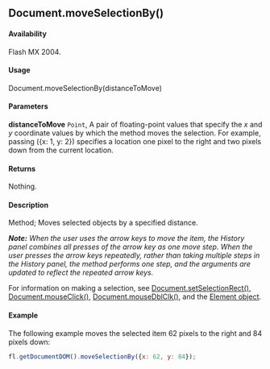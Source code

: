 ## Document.moveSelectionBy()

#### Availability

Flash MX 2004.

#### Usage

Document.moveSelectionBy(distanceToMove)

#### Parameters

**distanceToMove** `Point`, A pair of floating-point values that specify the *x* and *y* coordinate values by which the method moves the selection. For example, passing ({x: 1, y: 2}) specifies a location one pixel to the right and two pixels down from the current location.

#### Returns

Nothing.

#### Description

Method; Moves selected objects by a specified distance.

***Note:** When the user uses the arrow keys to move the item, the History panel combines all presses of the arrow key as one move step. When the user presses the arrow keys repeatedly, rather than taking multiple steps in the History panel, the method performs one step, and the arguments are updated to reflect the repeated arrow keys.*

For information on making a selection, see [Document.setSelectionRect()](../Document_object/Document9689.md), [Document.mouseClick()](../Document_object/Document130.md), [Document.mouseDblClk()](../Document_object/Document140.md), and the [Element object](../Element_object/Element_summary.md).

#### Example

The following example moves the selected item 62 pixels to the right and 84 pixels down:

```javascript
fl.getDocumentDOM().moveSelectionBy({x: 62, y: 84});
```
